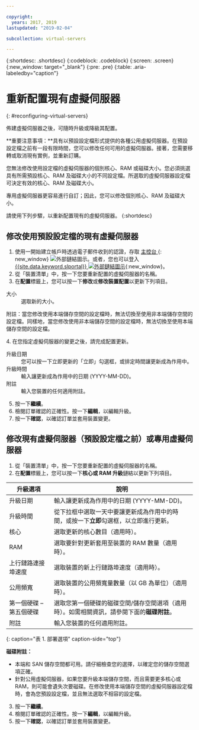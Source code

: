 ```yaml
---

copyright:
  years: 2017, 2019
lastupdated: "2019-02-04"

subcollection: virtual-servers

---
```


{:shortdesc: .shortdesc}
{:codeblock: .codeblock}
{:screen: .screen}
{:new_window: target="_blank"}
{:pre: .pre}
{:table: .aria-labeledby="caption"}


# 重新配置現有虛擬伺服器
{: #reconfiguring-virtual-servers}

佈建虛擬伺服器之後，可隨時升級或降級其配置。  

**重要注意事項：**具有以預設設定檔形式提供的各種公用虛擬伺服器。在預設設定檔之前有一段有限時間，您可以修改任何可用的虛擬伺服器。接著，您需要移轉或取消現有實例，並重新訂購。

您無法修改使用設定檔的虛擬伺服器的個別核心、RAM 或磁碟大小。您必須挑選具有所需預設核心、RAM 及磁碟大小的不同設定檔。所選取的虛擬伺服器設定檔可決定有效的核心、RAM 及磁碟大小。  

專用虛擬伺服器更容易進行自訂；因此，您可以修改個別核心、RAM 及磁碟大小。

請使用下列步驟，以重新配置現有的虛擬伺服器。
{:shortdesc}

## 修改使用預設設定檔的現有虛擬伺服器
1. 使用一開始建立帳戶時透過電子郵件收到的認證，存取 [ 主控台 ](https://cloud.ibm.com/classic?){: new_window} ![外部鏈結圖示](../icons/launch-glyph.svg "外部鏈結圖示")。或者，您也可以登入 [{{site.data.keyword.slportal}} ![外部鏈結圖示](../../icons/launch-glyph.svg "外部鏈結圖示")](https://control.softlayer.com/){:new_window}。 
2. 從「裝置清單」中，按一下您要重新配置的虛擬伺服器的名稱。
3. 在**配置**標籤上，您可以按一下**修改**或**修改裝置配置**以更新下列項目。
  <dl>
  <dt>大小</dt>
  <dd>選取新的大小。</dd>
  <p><note>附註：當您修改使用本端儲存空間的設定檔時，無法切換至使用非本端儲存空間的設定檔。同樣地，當您修改使用非本端儲存空間的設定檔時，無法切換至使用本端儲存空間的設定檔。
  </note></p>
  </dl>
4. 在您指定虛擬伺服器的變更之後，請完成配置更新。
  <dl>

  <dt>升級日期</dt>
  <dd>您可以按一下立即更新的「立即」勾選框，或排定時間讓更新成為作用中。</dd>

  <dt>升級時間</dt>
  <dd>輸入讓更新成為作用中的日期 (YYYY-MM-DD)。</dd>

  <dt>附註</dt>
  <dd>輸入您裝置的任何適用附註。</dd>
  </dl>

5. 按一下**繼續**。
6. 檢閱訂單確認的正確性。按一下**編輯**，以編輯升級。
7. 按一下**確認**，以確認訂單並套用裝置變更。

## 修改現有虛擬伺服器（預設設定檔之前）或專用虛擬伺服器
1. 從「裝置清單」中，按一下您要重新配置的虛擬伺服器的名稱。
2. 在**配置**標籤上，您可以按一下**核心或 RAM 升級**鏈結以更新下列項目。

|升級選項|說明                                                                                              |
| ----------------------- | ----------------------------------------------------------------------------------------------------------- |
|升級日期|輸入讓更新成為作用中的日期 (YYYY-MM-DD)。|
|升級時間|從下拉框中選取一天中要讓更新成為作用中的時間，或按一下**立即**勾選框，以立即進行更新。|
|核心|選取更新的核心數目（適用時）。|
|RAM|選取要針對更新套用至裝置的 RAM 數量（適用時）。|
|上行鏈路連接埠速度|選取裝置的新上行鏈路埠速度（適用時）。|
|公用頻寬|選取裝置的公用頻寬量數量（以 GB 為單位）（適用時）。|
|第一個硬碟 – 第五個硬碟 |選取您第一個硬碟的磁碟空間/儲存空間選項（適用時）。如需相關資訊，請參閱下面的**磁碟附註**。|
|附註|輸入您裝置的任何適用附註。|
{: caption="表 1. 部署選項" caption-side="top"}   

  **磁碟附註：**
  * 本端和 SAN 儲存空間都可用。請仔細檢查您的選擇，以確定您的儲存空間選項正確。
  * 針對公用虛擬伺服器，如果您要升級本端儲存空間，而且需要更多核心或 RAM，則可能會遺失次要磁碟。在修改使用本端儲存空間的虛擬伺服器設定檔時，會為您預設設定檔，並且無法選取不相容的設定檔。
3. 按一下**繼續**。
4. 檢閱訂單確認的正確性。按一下**編輯**，以編輯升級。
5. 按一下**確認**，以確認訂單並套用裝置變更。
